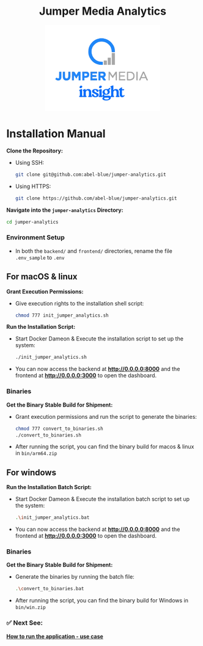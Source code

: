 <h1 style="text-align: center;">Jumper Media Analytics</h1>

<p align="center">
  <img src="../assets/others/jumper_media_layout.png" alt="Description" width="300"/>
</p>

# Installation Manual

**Clone the Repository:**

  * Using SSH:  

    ```bash
    git clone git@github.com:abel-blue/jumper-analytics.git
    ```
  * Using HTTPS:  

    ```bash
    git clone https://github.com/abel-blue/jumper-analytics.git
    ```

**Navigate into the `jumper-analytics` Directory:**

  ```bash
  cd jumper-analytics
  ```

### Environment Setup

- In both the `backend/` and `frontend/` directories, rename the file `.env_sample` to `.env`

## For macOS & linux

**Grant Execution Permissions:**

  * Give execution rights to the installation shell script:

    ```bash
    chmod 777 init_jumper_analytics.sh
    ```

**Run the Installation Script:**

  * Start Docker Dameon & Execute the installation script to set up the system:

    ```bash
    ./init_jumper_analytics.sh
    ```
* You can now access the backend at **http://0.0.0.0:8000** and the frontend at **http://0.0.0.0:3000** to open the dashboard.

### Binaries

**Get the Binary Stable Build for Shipment:**

  * Grant execution permissions and run the script to generate the binaries:

    ```bash
    chmod 777 convert_to_binaries.sh
    ./convert_to_binaries.sh
    ```

  * After running the script, you can find the binary build for  macos & linux in `bin/arm64.zip`

## For windows

**Run the Installation Batch Script:**

  * Start Docker Dameon & Execute the installation batch script to set up the system:

    ```bash
    .\init_jumper_analytics.bat
    ```
* You can now access the backend at **http://0.0.0.0:8000** and the frontend at **http://0.0.0.0:3000** to open the dashboard.

### Binaries

**Get the Binary Stable Build for Shipment:**

  * Generate the binaries by running the batch file:

    ```bash
    .\convert_to_binaries.bat
    ```
      
  * After running the script, you can find the binary build for  Windows in `bin/win.zip`


### ✅ Next See:
**[How to run the application - use case](usecase.md)**